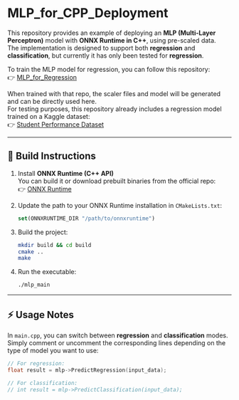 # MLP_for_CPP_Deployment

This repository provides an example of deploying an **MLP (Multi-Layer Perceptron)** model with **ONNX Runtime in C++**, using pre-scaled data.  
The implementation is designed to support both **regression** and **classification**, but currently it has only been tested for **regression**.

To train the MLP model for regression, you can follow this repository:  
👉 [MLP_for_Regression](https://github.com/Barelang63-KRSBI-Beroda/MLP_for_Regression.git)

When trained with that repo, the scaler files and model will be generated and can be directly used here.  
For testing purposes, this repository already includes a regression model trained on a Kaggle dataset:  
👉 [Student Performance Dataset](https://www.kaggle.com/datasets/larsen0966/student-performance-data-set?resource=download)

---

## 🔧 Build Instructions

1. Install **ONNX Runtime (C++ API)**  
   You can build it or download prebuilt binaries from the official repo:  
   👉 [ONNX Runtime](https://github.com/microsoft/onnxruntime.git)

2. Update the path to your ONNX Runtime installation in `CMakeLists.txt`:  
   ```cmake
   set(ONNXRUNTIME_DIR "/path/to/onnxruntime")
   ```

3. Build the project:
   ```bash
   mkdir build && cd build
   cmake ..
   make
   ```

4. Run the executable:
   ```bash
   ./mlp_main
   ```

---

## ⚡ Usage Notes

In `main.cpp`, you can switch between **regression** and **classification** modes.  
Simply comment or uncomment the corresponding lines depending on the type of model you want to use:

```cpp
// For regression:
float result = mlp->PredictRegression(input_data);

// For classification:
// int result = mlp->PredictClassification(input_data);
```